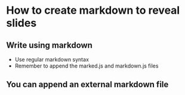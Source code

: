 # How to create markdown to reveal slides

## Write using markdown
- Use regular markdown syntax
- Remember to append the marked.js and markdown.js files

## You can append an external markdown file
